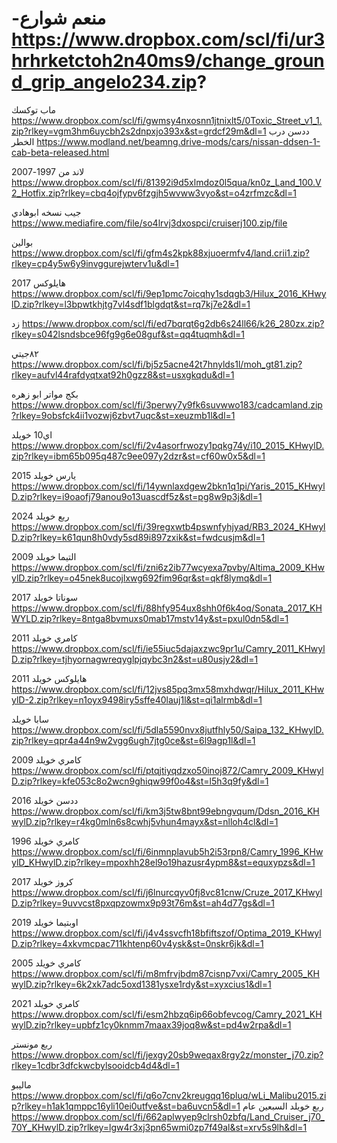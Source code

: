 # -منعم شوارع https://www.dropbox.com/scl/fi/ur3hrhrketctoh2n40ms9/change_ground_grip_angelo234.zip?

ماب توكسك
https://www.dropbox.com/scl/fi/gwmsy4nxosnn1jtnixlt5/0Toxic_Street_v1_1.zip?rlkey=vgm3hm6uycbh2s2dnpxjo393x&st=grdcf29m&dl=1
ددسن درب الخطر https://www.modland.net/beamng.drive-mods/cars/nissan-ddsen-1-cab-beta-released.html

لاند من 1997-2007
https://www.dropbox.com/scl/fi/81392i9d5xlmdoz0l5qua/kn0z_Land_100.V2_Hotfix.zip?rlkey=cbq4ojfypv6fzgjh5wvww3vyo&st=o4zrfmzc&dl=1

جيب نسخه ابوهادي https://www.mediafire.com/file/so4lrvj3dxospci/cruiserj100.zip/file

بوالين https://www.dropbox.com/scl/fi/gfm4s2kpk88xjuoermfv4/land.crii1.zip?rlkey=cp4y5w6y9invggurejwterv1u&dl=1

هايلوكس 2017 https://www.dropbox.com/scl/fi/9ep1pmc7oicqhy1sdqgb3/Hilux_2016_KHwylD.zip?rlkey=l3bpwtkhjtg7vl4sdf1blgdqt&st=rq7kj7e2&dl=1


زد https://www.dropbox.com/scl/fi/ed7bqrqt6g2db6s24ll66/k26_280zx.zip?rlkey=s042lsndsbce96fg9g6e08guf&st=qq4tuqmh&dl=1

٨٢جيتي https://www.dropbox.com/scl/fi/bj5z5acne42t7hnylds1l/moh_gt81.zip?rlkey=aufvl44rafdyqtxat92h0gzz8&st=usxgkqdu&dl=1

بكج مواتر ابو زهره
https://www.dropbox.com/scl/fi/3perwy7y9fk6suvwwo183/cadcamland.zip?rlkey=9obsfck4ii1vozwj6zbvt7uqc&st=xeuzmb1l&dl=1

اي10 خويلد
https://www.dropbox.com/scl/fi/2v4asorfrwozy1pqkg74y/i10_2015_KHwylD.zip?rlkey=ibm65b095q487c9ee097y2dzr&st=cf60w0x5&dl=1

يارس خويلد 2015
https://www.dropbox.com/scl/fi/14ywnlaxdgew2bkn1q1pi/Yaris_2015_KHwylD.zip?rlkey=i9oaofj79anou9o13uascdf5z&st=pg8w9p3j&dl=1

ربع خويلد 2024
https://www.dropbox.com/scl/fi/39regxwtb4pswnfyhjyad/RB3_2024_KHwylD.zip?rlkey=k61qun8h0vdy5sd89i897zxik&st=fwdcusjm&dl=1

التيما خويلد 2009
https://www.dropbox.com/scl/fi/zni6z2ib77wcyexa7pvby/Altima_2009_KHwylD.zip?rlkey=o45nek8ucojlxwg692fim96qr&st=qkf8lymq&dl=1

سوناتا خويلد 2017
https://www.dropbox.com/scl/fi/88hfy954ux8shh0f6k4oq/Sonata_2017_KHWYLD.zip?rlkey=8ntga8bvmuxs0mab17mstv14y&st=pxul0dn5&dl=1

كامري خويلد 2011
https://www.dropbox.com/scl/fi/ie55iuc5dajaxzwc9pr1u/Camry_2011_KHwylD.zip?rlkey=tjhyornagwreqyglpjqybc3n2&st=u80usjy2&dl=1

هايلوكس خويلد 2011
https://www.dropbox.com/scl/fi/12jvs85pq3mx58mxhdwqr/Hilux_2011_KHwylD-2.zip?rlkey=n1oyx9498iry5sffe40lauj1l&st=qi1alrmb&dl=1

سابا خويلد
https://www.dropbox.com/scl/fi/5dla5590nvx8jutfhly50/Saipa_132_KHwylD.zip?rlkey=qpr4a44n9w2vgg6ugh7jtg0ce&st=6l9agp1l&dl=1

كامري خويلد 2009
https://www.dropbox.com/scl/fi/ptqjtiyqdzxo50inoj872/Camry_2009_KHwylD.zip?rlkey=kfe053c8o2wcn9ghiqw99f0o4&st=l5h3q9fy&dl=1

ددسن خويلد 2016
https://www.dropbox.com/scl/fi/km3j5tw8bnt99ebngvqum/Ddsn_2016_KHwylD.zip?rlkey=r4kg0mln6s8cwhj5vhun4mayx&st=nlloh4cl&dl=1

كامري خويلد 1996
https://www.dropbox.com/scl/fi/6inmnplavub5h2i53rpn8/Camry_1996_KHwylD_KHwylD.zip?rlkey=mpoxhh28el9o19hazusr4ypm8&st=equxypzs&dl=1

كروز خويلد 2017
https://www.dropbox.com/scl/fi/j6lnurcqyv0fj8vc81cnw/Cruze_2017_KHwylD.zip?rlkey=9uvvcst8pxqpzowmx9p93t76m&st=ah4d77gs&dl=1

اوبتيما خويلد 2019
https://www.dropbox.com/scl/fi/j4v4ssvcfh18bfiftszof/Optima_2019_KHwylD.zip?rlkey=4xkvmcpac711khtenp60v4ysk&st=0nskr6jk&dl=1

كامري خويلد 2005
https://www.dropbox.com/scl/fi/m8mfrvjbdm87cisnp7vxi/Camry_2005_KHwylD.zip?rlkey=6k2xk7adc5oxd1381ysxe1rdy&st=xyxcius1&dl=1

كامري خويلد 2021
https://www.dropbox.com/scl/fi/esm2hbzq6ip66obfevcog/Camry_2021_KHwylD.zip?rlkey=upbfz1cy0knmm7maax39joq8w&st=pd4w2rpa&dl=1

ربع مونستر
https://www.dropbox.com/scl/fi/jexgy20sb9weqax8rgy2z/monster_j70.zip?rlkey=1cdbr3dfckwcbylsooidcb4d4&dl=1

ماليبو
https://www.dropbox.com/scl/fi/q6o7cnv2kreugqq16pluq/wLi_Malibu2015.zip?rlkey=h1ak1qmppc16yli10ei0utfve&st=ba6uvcn5&dl=1
ربع خويلد السبعين عام
https://www.dropbox.com/scl/fi/662aplwyep9clrsh0zbfq/Land_Cruiser_j70_70Y_KHwylD.zip?rlkey=lgw4r3xj3pn65wmi0zp7f49al&st=xrv5s9lh&dl=1


